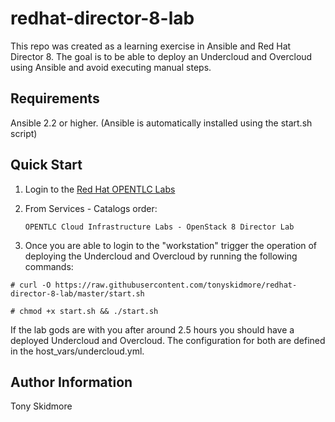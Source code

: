 # redhat-director-8-lab

This repo was created as a learning exercise in Ansible and Red Hat Director 8.  The goal is to be able to deploy an Undercloud and Overcloud
using Ansible and avoid executing manual steps. 

Requirements
------------

Ansible 2.2 or higher. (Ansible is automatically installed using the start.sh script)

## Quick Start

1. Login to the [Red Hat OPENTLC Labs][1] 

2. From Services - Catalogs order: 

       OPENTLC Cloud Infrastructure Labs - OpenStack 8 Director Lab 

3. Once you are able to login to the "workstation" trigger the operation of deploying the Undercloud and Overcloud by running the following commands:

  `# curl -O https://raw.githubusercontent.com/tonyskidmore/redhat-director-8-lab/master/start.sh`

  `# chmod +x start.sh && ./start.sh`

If the lab gods are with you after around 2.5 hours you should have a deployed Undercloud and Overcloud.  The configuration for both are defined in the host_vars/undercloud.yml.

Author Information
------------------

Tony Skidmore

[1]: https://labs.opentlc.com
